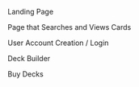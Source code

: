 Landing Page


Page that Searches and Views Cards



User Account Creation / Login



Deck Builder



Buy Decks


